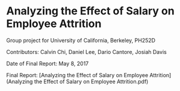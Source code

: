 # Analyzing the Effect of Salary on Employee Attrition

Group project for University of California, Berkeley, PH252D

Contributors: Calvin Chi, Daniel Lee, Dario Cantore, Josiah Davis

Date of Final Report: May 8, 2017

Final Report: [Analyzing the Effect of Salary on Employee Attrition](Analyzing the Effect of Salary on Employee Attrition.pdf)
